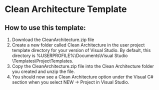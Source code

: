 # Clean Architecture Template
## How to use this template:
1. Download the CleanArchitecture.zip file
2. Create a new folder called Clean Architecture in the user project template directory for your version of Visual Studio. By default, this directory is %USERPROFILE%\Documents\Visual Studio <version>\Templates\ProjectTemplates.
3. Copy the CleanArchitecture.zip file into the Clean Architecture folder you created and unzip the file.
4. You should now see a Clean Architecture option under the Visual C# section when you select NEW -> Project in Visual Studio.
